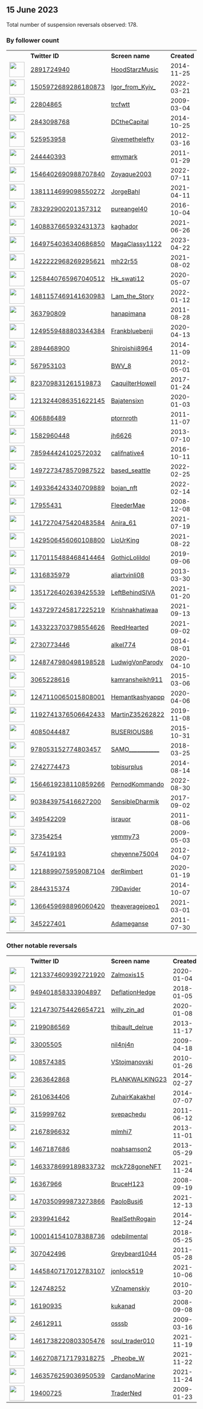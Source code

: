 
## 15 June 2023
Total number of suspension reversals observed: 178.

### By follower count
<table><tr><th></th><th align="left">Twitter ID</th><th align="left">Screen name</th>
<th align="left">Created</th><th align="left">Status</th><th align="left">Suspended</th><th align="left">Followers</th>
<tr><td><a href="https://pbs.twimg.com/profile_images/1659975334735892480/-g97nx0K_normal.jpg"><img src="https://pbs.twimg.com/profile_images/1659975334735892480/-g97nx0K_normal.jpg" width="40px" height="40px" align="center"/></a></td><td><a href="https://twitter.com/intent/user?user_id=2891724940">2891724940</a></td><td><a href="https://twitter.com/HoodStarzMusic">HoodStarzMusic</a></td><td>2014-11-25</td><td align="center"></td><td></td><td>69826</td></tr>
<tr><td><a href="https://pbs.twimg.com/profile_images/1568370331596853255/qycHkIqY_normal.jpg"><img src="https://pbs.twimg.com/profile_images/1568370331596853255/qycHkIqY_normal.jpg" width="40px" height="40px" align="center"/></a></td><td><a href="https://twitter.com/intent/user?user_id=1505972689286180873">1505972689286180873</a></td><td><a href="https://twitter.com/Igor_from_Kyiv_">Igor_from_Kyiv_</a></td><td>2022-03-21</td><td align="center"></td><td>2023-03-08</td><td>29928</td></tr>
<tr><td><a href="https://pbs.twimg.com/profile_images/1115395639691628545/JcavRTPB_normal.jpg"><img src="https://pbs.twimg.com/profile_images/1115395639691628545/JcavRTPB_normal.jpg" width="40px" height="40px" align="center"/></a></td><td><a href="https://twitter.com/intent/user?user_id=22804865">22804865</a></td><td><a href="https://twitter.com/trcfwtt">trcfwtt</a></td><td>2009-03-04</td><td align="center"></td><td>2022-11-09</td><td>20622</td></tr>
<tr><td><a href="https://pbs.twimg.com/profile_images/1671758050334752768/jCbeu4k7_normal.jpg"><img src="https://pbs.twimg.com/profile_images/1671758050334752768/jCbeu4k7_normal.jpg" width="40px" height="40px" align="center"/></a></td><td><a href="https://twitter.com/intent/user?user_id=2843098768">2843098768</a></td><td><a href="https://twitter.com/DCtheCapital">DCtheCapital</a></td><td>2014-10-25</td><td align="center"></td><td></td><td>10167</td></tr>
<tr><td><a href="https://pbs.twimg.com/profile_images/1660466784204472320/NYhwnryi_normal.jpg"><img src="https://pbs.twimg.com/profile_images/1660466784204472320/NYhwnryi_normal.jpg" width="40px" height="40px" align="center"/></a></td><td><a href="https://twitter.com/intent/user?user_id=525953958">525953958</a></td><td><a href="https://twitter.com/Givemethelefty">Givemethelefty</a></td><td>2012-03-16</td><td align="center"></td><td>2023-05-23</td><td>9520</td></tr>
<tr><td><a href="https://pbs.twimg.com/profile_images/1666200956755664919/gCbdiBbw_normal.jpg"><img src="https://pbs.twimg.com/profile_images/1666200956755664919/gCbdiBbw_normal.jpg" width="40px" height="40px" align="center"/></a></td><td><a href="https://twitter.com/intent/user?user_id=244440393">244440393</a></td><td><a href="https://twitter.com/emymark">emymark</a></td><td>2011-01-29</td><td align="center"></td><td>2023-05-31</td><td>8539</td></tr>
<tr><td><a href="https://pbs.twimg.com/profile_images/1546403257123328001/IFi2Ys8o_normal.jpg"><img src="https://pbs.twimg.com/profile_images/1546403257123328001/IFi2Ys8o_normal.jpg" width="40px" height="40px" align="center"/></a></td><td><a href="https://twitter.com/intent/user?user_id=1546402690988707840">1546402690988707840</a></td><td><a href="https://twitter.com/Zoyaque2003">Zoyaque2003</a></td><td>2022-07-11</td><td align="center"></td><td>2023-01-29</td><td>7646</td></tr>
<tr><td><a href="https://pbs.twimg.com/profile_images/1381285287515582466/mmqyqlft_normal.jpg"><img src="https://pbs.twimg.com/profile_images/1381285287515582466/mmqyqlft_normal.jpg" width="40px" height="40px" align="center"/></a></td><td><a href="https://twitter.com/intent/user?user_id=1381114699098550272">1381114699098550272</a></td><td><a href="https://twitter.com/JorgeBahl">JorgeBahl</a></td><td>2021-04-11</td><td align="center"></td><td></td><td>7351</td></tr>
<tr><td><a href="https://pbs.twimg.com/profile_images/1674045040811712512/Y-2K-t12_normal.jpg"><img src="https://pbs.twimg.com/profile_images/1674045040811712512/Y-2K-t12_normal.jpg" width="40px" height="40px" align="center"/></a></td><td><a href="https://twitter.com/intent/user?user_id=783292900201357312">783292900201357312</a></td><td><a href="https://twitter.com/pureangel40">pureangel40</a></td><td>2016-10-04</td><td align="center"></td><td>2022-08-03</td><td>7296</td></tr>
<tr><td><a href="https://pbs.twimg.com/profile_images/1435675718734782464/fRuipkh0_normal.jpg"><img src="https://pbs.twimg.com/profile_images/1435675718734782464/fRuipkh0_normal.jpg" width="40px" height="40px" align="center"/></a></td><td><a href="https://twitter.com/intent/user?user_id=1408837665932431373">1408837665932431373</a></td><td><a href="https://twitter.com/kaghador">kaghador</a></td><td>2021-06-26</td><td align="center"></td><td></td><td>5768</td></tr>
<tr><td><a href="https://pbs.twimg.com/profile_images/1649754996555284480/2ZmDHVwX_normal.jpg"><img src="https://pbs.twimg.com/profile_images/1649754996555284480/2ZmDHVwX_normal.jpg" width="40px" height="40px" align="center"/></a></td><td><a href="https://twitter.com/intent/user?user_id=1649754036340686850">1649754036340686850</a></td><td><a href="https://twitter.com/MagaClassy1122">MagaClassy1122</a></td><td>2023-04-22</td><td align="center"></td><td>2023-06-03</td><td>5683</td></tr>
<tr><td><a href="https://pbs.twimg.com/profile_images/1612934163186720768/aRsPNG2t_normal.jpg"><img src="https://pbs.twimg.com/profile_images/1612934163186720768/aRsPNG2t_normal.jpg" width="40px" height="40px" align="center"/></a></td><td><a href="https://twitter.com/intent/user?user_id=1422222968269295621">1422222968269295621</a></td><td><a href="https://twitter.com/mh22r55">mh22r55</a></td><td>2021-08-02</td><td align="center"></td><td>2023-02-06</td><td>5612</td></tr>
<tr><td><a href="https://pbs.twimg.com/profile_images/1666917886890237953/pcYFvlK5_normal.jpg"><img src="https://pbs.twimg.com/profile_images/1666917886890237953/pcYFvlK5_normal.jpg" width="40px" height="40px" align="center"/></a></td><td><a href="https://twitter.com/intent/user?user_id=1258440765967040512">1258440765967040512</a></td><td><a href="https://twitter.com/Hk_swati12">Hk_swati12</a></td><td>2020-05-07</td><td align="center"></td><td>2022-09-01</td><td>5288</td></tr>
<tr><td><a href="https://pbs.twimg.com/profile_images/1600496781045170180/glhcw3W1_normal.jpg"><img src="https://pbs.twimg.com/profile_images/1600496781045170180/glhcw3W1_normal.jpg" width="40px" height="40px" align="center"/></a></td><td><a href="https://twitter.com/intent/user?user_id=1481157469141630983">1481157469141630983</a></td><td><a href="https://twitter.com/I_am_the_Story">I_am_the_Story</a></td><td>2022-01-12</td><td align="center"></td><td>2023-06-08</td><td>5073</td></tr>
<tr><td><a href="https://pbs.twimg.com/profile_images/1646133680119898112/3LHqie_x_normal.jpg"><img src="https://pbs.twimg.com/profile_images/1646133680119898112/3LHqie_x_normal.jpg" width="40px" height="40px" align="center"/></a></td><td><a href="https://twitter.com/intent/user?user_id=363790809">363790809</a></td><td><a href="https://twitter.com/hanapimana">hanapimana</a></td><td>2011-08-28</td><td align="center"></td><td>2023-05-28</td><td>4847</td></tr>
<tr><td><a href="https://pbs.twimg.com/profile_images/1661396827860529153/OTiX6Kcv_normal.jpg"><img src="https://pbs.twimg.com/profile_images/1661396827860529153/OTiX6Kcv_normal.jpg" width="40px" height="40px" align="center"/></a></td><td><a href="https://twitter.com/intent/user?user_id=1249559488803344384">1249559488803344384</a></td><td><a href="https://twitter.com/Frankbluebenji">Frankbluebenji</a></td><td>2020-04-13</td><td align="center"></td><td>2023-06-06</td><td>4846</td></tr>
<tr><td><a href="https://pbs.twimg.com/profile_images/1562020019847905281/XBavhMkx_normal.jpg"><img src="https://pbs.twimg.com/profile_images/1562020019847905281/XBavhMkx_normal.jpg" width="40px" height="40px" align="center"/></a></td><td><a href="https://twitter.com/intent/user?user_id=2894468900">2894468900</a></td><td><a href="https://twitter.com/Shiroishii8964">Shiroishii8964</a></td><td>2014-11-09</td><td align="center"></td><td>2023-06-02</td><td>4125</td></tr>
<tr><td><a href="https://pbs.twimg.com/profile_images/1553298790060277760/xulO66kS_normal.jpg"><img src="https://pbs.twimg.com/profile_images/1553298790060277760/xulO66kS_normal.jpg" width="40px" height="40px" align="center"/></a></td><td><a href="https://twitter.com/intent/user?user_id=567953103">567953103</a></td><td><a href="https://twitter.com/BWV_8">BWV_8</a></td><td>2012-05-01</td><td align="center"></td><td>2023-06-12</td><td>3684</td></tr>
<tr><td><a href="https://pbs.twimg.com/profile_images/1167932013921198083/YfPvcUyq_normal.jpg"><img src="https://pbs.twimg.com/profile_images/1167932013921198083/YfPvcUyq_normal.jpg" width="40px" height="40px" align="center"/></a></td><td><a href="https://twitter.com/intent/user?user_id=823709831261519873">823709831261519873</a></td><td><a href="https://twitter.com/CaquilterHowell">CaquilterHowell</a></td><td>2017-01-24</td><td align="center"></td><td>2022-10-29</td><td>3295</td></tr>
<tr><td><a href="https://pbs.twimg.com/profile_images/1633241743079403525/LRqTUG4n_normal.jpg"><img src="https://pbs.twimg.com/profile_images/1633241743079403525/LRqTUG4n_normal.jpg" width="40px" height="40px" align="center"/></a></td><td><a href="https://twitter.com/intent/user?user_id=1213244086351622145">1213244086351622145</a></td><td><a href="https://twitter.com/Bajatensixn">Bajatensixn</a></td><td>2020-01-03</td><td align="center"></td><td>2023-06-06</td><td>3107</td></tr>
<tr><td><a href="https://pbs.twimg.com/profile_images/1135631449816805376/B9-OLQt9_normal.jpg"><img src="https://pbs.twimg.com/profile_images/1135631449816805376/B9-OLQt9_normal.jpg" width="40px" height="40px" align="center"/></a></td><td><a href="https://twitter.com/intent/user?user_id=406886489">406886489</a></td><td><a href="https://twitter.com/ptornroth">ptornroth</a></td><td>2011-11-07</td><td align="center"></td><td>2023-05-27</td><td>2876</td></tr>
<tr><td><a href="https://pbs.twimg.com/profile_images/378800000834406914/572e76b97f89628476526277280b786b_normal.jpeg"><img src="https://pbs.twimg.com/profile_images/378800000834406914/572e76b97f89628476526277280b786b_normal.jpeg" width="40px" height="40px" align="center"/></a></td><td><a href="https://twitter.com/intent/user?user_id=1582960448">1582960448</a></td><td><a href="https://twitter.com/jh6626">jh6626</a></td><td>2013-07-10</td><td align="center"></td><td></td><td>2740</td></tr>
<tr><td><a href="https://pbs.twimg.com/profile_images/1068264087069450241/qSW213qC_normal.jpg"><img src="https://pbs.twimg.com/profile_images/1068264087069450241/qSW213qC_normal.jpg" width="40px" height="40px" align="center"/></a></td><td><a href="https://twitter.com/intent/user?user_id=785944424102572032">785944424102572032</a></td><td><a href="https://twitter.com/califnative4">califnative4</a></td><td>2016-10-11</td><td align="center"></td><td>2022-10-29</td><td>2466</td></tr>
<tr><td><a href="https://pbs.twimg.com/profile_images/1674960219573723136/B85AaKJ9_normal.jpg"><img src="https://pbs.twimg.com/profile_images/1674960219573723136/B85AaKJ9_normal.jpg" width="40px" height="40px" align="center"/></a></td><td><a href="https://twitter.com/intent/user?user_id=1497273478570987522">1497273478570987522</a></td><td><a href="https://twitter.com/based_seattle">based_seattle</a></td><td>2022-02-25</td><td align="center"></td><td>2023-05-01</td><td>2273</td></tr>
<tr><td><a href="https://pbs.twimg.com/profile_images/1653529803331366912/F9Y57USX_normal.jpg"><img src="https://pbs.twimg.com/profile_images/1653529803331366912/F9Y57USX_normal.jpg" width="40px" height="40px" align="center"/></a></td><td><a href="https://twitter.com/intent/user?user_id=1493364243340709889">1493364243340709889</a></td><td><a href="https://twitter.com/bojan_nft">bojan_nft</a></td><td>2022-02-14</td><td align="center"></td><td>2023-06-02</td><td>2266</td></tr>
<tr><td><a href="https://pbs.twimg.com/profile_images/722922152920555520/P8Fvi-q8_normal.jpg"><img src="https://pbs.twimg.com/profile_images/722922152920555520/P8Fvi-q8_normal.jpg" width="40px" height="40px" align="center"/></a></td><td><a href="https://twitter.com/intent/user?user_id=17955431">17955431</a></td><td><a href="https://twitter.com/FleederMae">FleederMae</a></td><td>2008-12-08</td><td align="center"></td><td></td><td>1990</td></tr>
<tr><td><a href="https://pbs.twimg.com/profile_images/1616677000516706309/_EuTXpNm_normal.jpg"><img src="https://pbs.twimg.com/profile_images/1616677000516706309/_EuTXpNm_normal.jpg" width="40px" height="40px" align="center"/></a></td><td><a href="https://twitter.com/intent/user?user_id=1417270475420483584">1417270475420483584</a></td><td><a href="https://twitter.com/Anira_61">Anira_61</a></td><td>2021-07-19</td><td align="center"></td><td>2023-06-06</td><td>1649</td></tr>
<tr><td><a href="https://pbs.twimg.com/profile_images/1429510009407352832/mC33CKwK_normal.jpg"><img src="https://pbs.twimg.com/profile_images/1429510009407352832/mC33CKwK_normal.jpg" width="40px" height="40px" align="center"/></a></td><td><a href="https://twitter.com/intent/user?user_id=1429506456060108800">1429506456060108800</a></td><td><a href="https://twitter.com/LioUrKing">LioUrKing</a></td><td>2021-08-22</td><td align="center">🚫</td><td>2023-06-14</td><td>1353</td></tr>
<tr><td><a href="https://pbs.twimg.com/profile_images/1170115638955827207/ELy2uxlD_normal.jpg"><img src="https://pbs.twimg.com/profile_images/1170115638955827207/ELy2uxlD_normal.jpg" width="40px" height="40px" align="center"/></a></td><td><a href="https://twitter.com/intent/user?user_id=1170115488468414464">1170115488468414464</a></td><td><a href="https://twitter.com/GothicLoliIdol">GothicLoliIdol</a></td><td>2019-09-06</td><td align="center"></td><td>2023-06-06</td><td>1292</td></tr>
<tr><td><a href="https://pbs.twimg.com/profile_images/1412448209629331467/as_dav-G_normal.jpg"><img src="https://pbs.twimg.com/profile_images/1412448209629331467/as_dav-G_normal.jpg" width="40px" height="40px" align="center"/></a></td><td><a href="https://twitter.com/intent/user?user_id=1316835979">1316835979</a></td><td><a href="https://twitter.com/aliartvinli08">aliartvinli08</a></td><td>2013-03-30</td><td align="center"></td><td>2022-06-12</td><td>1288</td></tr>
<tr><td><a href="https://pbs.twimg.com/profile_images/1462510683216654342/RneRV_kk_normal.jpg"><img src="https://pbs.twimg.com/profile_images/1462510683216654342/RneRV_kk_normal.jpg" width="40px" height="40px" align="center"/></a></td><td><a href="https://twitter.com/intent/user?user_id=1351726402639425539">1351726402639425539</a></td><td><a href="https://twitter.com/LeftBehindSIVA">LeftBehindSIVA</a></td><td>2021-01-20</td><td align="center"></td><td>2022-10-19</td><td>1277</td></tr>
<tr><td><a href="https://pbs.twimg.com/profile_images/1499632365911490560/BfXVyz8F_normal.jpg"><img src="https://pbs.twimg.com/profile_images/1499632365911490560/BfXVyz8F_normal.jpg" width="40px" height="40px" align="center"/></a></td><td><a href="https://twitter.com/intent/user?user_id=1437297245817225219">1437297245817225219</a></td><td><a href="https://twitter.com/Krishnakhatiwaa">Krishnakhatiwaa</a></td><td>2021-09-13</td><td align="center"></td><td>2023-04-08</td><td>1198</td></tr>
<tr><td><a href="https://pbs.twimg.com/profile_images/1673957427019124737/BWEyuC-__normal.jpg"><img src="https://pbs.twimg.com/profile_images/1673957427019124737/BWEyuC-__normal.jpg" width="40px" height="40px" align="center"/></a></td><td><a href="https://twitter.com/intent/user?user_id=1433223703798554626">1433223703798554626</a></td><td><a href="https://twitter.com/ReedHearted">ReedHearted</a></td><td>2021-09-02</td><td align="center"></td><td>2023-06-14</td><td>1193</td></tr>
<tr><td><a href="https://pbs.twimg.com/profile_images/1479730252800827394/6quovP2h_normal.jpg"><img src="https://pbs.twimg.com/profile_images/1479730252800827394/6quovP2h_normal.jpg" width="40px" height="40px" align="center"/></a></td><td><a href="https://twitter.com/intent/user?user_id=2730773446">2730773446</a></td><td><a href="https://twitter.com/alkel774">alkel774</a></td><td>2014-08-01</td><td align="center"></td><td>2023-05-28</td><td>1122</td></tr>
<tr><td><a href="https://pbs.twimg.com/profile_images/1384552884738482185/zxtl9gek_normal.png"><img src="https://pbs.twimg.com/profile_images/1384552884738482185/zxtl9gek_normal.png" width="40px" height="40px" align="center"/></a></td><td><a href="https://twitter.com/intent/user?user_id=1248747980498198528">1248747980498198528</a></td><td><a href="https://twitter.com/LudwigVonParody">LudwigVonParody</a></td><td>2020-04-10</td><td align="center"></td><td></td><td>992</td></tr>
<tr><td><a href="https://pbs.twimg.com/profile_images/1664282188240793607/Klr3EhyS_normal.jpg"><img src="https://pbs.twimg.com/profile_images/1664282188240793607/Klr3EhyS_normal.jpg" width="40px" height="40px" align="center"/></a></td><td><a href="https://twitter.com/intent/user?user_id=3065228616">3065228616</a></td><td><a href="https://twitter.com/kamransheikh911">kamransheikh911</a></td><td>2015-03-06</td><td align="center"></td><td>2023-05-28</td><td>983</td></tr>
<tr><td><a href="https://pbs.twimg.com/profile_images/1632038786715754498/wmtWCXth_normal.jpg"><img src="https://pbs.twimg.com/profile_images/1632038786715754498/wmtWCXth_normal.jpg" width="40px" height="40px" align="center"/></a></td><td><a href="https://twitter.com/intent/user?user_id=1247110065015808001">1247110065015808001</a></td><td><a href="https://twitter.com/Hemantkashyappp">Hemantkashyappp</a></td><td>2020-04-06</td><td align="center"></td><td>2023-05-12</td><td>935</td></tr>
<tr><td><a href="https://pbs.twimg.com/profile_images/1570674192172851200/hb_iRUDH_normal.jpg"><img src="https://pbs.twimg.com/profile_images/1570674192172851200/hb_iRUDH_normal.jpg" width="40px" height="40px" align="center"/></a></td><td><a href="https://twitter.com/intent/user?user_id=1192741376506642433">1192741376506642433</a></td><td><a href="https://twitter.com/MartinZ35262822">MartinZ35262822</a></td><td>2019-11-08</td><td align="center"></td><td>2023-05-18</td><td>904</td></tr>
<tr><td><a href="https://pbs.twimg.com/profile_images/1384382749923057666/8Qz-butH_normal.jpg"><img src="https://pbs.twimg.com/profile_images/1384382749923057666/8Qz-butH_normal.jpg" width="40px" height="40px" align="center"/></a></td><td><a href="https://twitter.com/intent/user?user_id=4085044487">4085044487</a></td><td><a href="https://twitter.com/RUSERIOUS86">RUSERIOUS86</a></td><td>2015-10-31</td><td align="center"></td><td></td><td>842</td></tr>
<tr><td><a href="https://pbs.twimg.com/profile_images/1667084838153732097/X_WMAyLA_normal.jpg"><img src="https://pbs.twimg.com/profile_images/1667084838153732097/X_WMAyLA_normal.jpg" width="40px" height="40px" align="center"/></a></td><td><a href="https://twitter.com/intent/user?user_id=978053152774803457">978053152774803457</a></td><td><a href="https://twitter.com/SAMO___________">SAMO___________</a></td><td>2018-03-25</td><td align="center"></td><td>2022-07-21</td><td>736</td></tr>
<tr><td><a href="https://pbs.twimg.com/profile_images/1666749624575565825/9jxGVc5I_normal.jpg"><img src="https://pbs.twimg.com/profile_images/1666749624575565825/9jxGVc5I_normal.jpg" width="40px" height="40px" align="center"/></a></td><td><a href="https://twitter.com/intent/user?user_id=2742774473">2742774473</a></td><td><a href="https://twitter.com/tobisurplus">tobisurplus</a></td><td>2014-08-14</td><td align="center"></td><td></td><td>726</td></tr>
<tr><td><a href="https://pbs.twimg.com/profile_images/1605550217583120384/JTzxyPoY_normal.jpg"><img src="https://pbs.twimg.com/profile_images/1605550217583120384/JTzxyPoY_normal.jpg" width="40px" height="40px" align="center"/></a></td><td><a href="https://twitter.com/intent/user?user_id=1564619238110859266">1564619238110859266</a></td><td><a href="https://twitter.com/PernodKommando">PernodKommando</a></td><td>2022-08-30</td><td align="center"></td><td>2022-12-26</td><td>679</td></tr>
<tr><td><a href="https://pbs.twimg.com/profile_images/1438742383244492803/G1yR4_dV_normal.jpg"><img src="https://pbs.twimg.com/profile_images/1438742383244492803/G1yR4_dV_normal.jpg" width="40px" height="40px" align="center"/></a></td><td><a href="https://twitter.com/intent/user?user_id=903843975416627200">903843975416627200</a></td><td><a href="https://twitter.com/SensibleDharmik">SensibleDharmik</a></td><td>2017-09-02</td><td align="center"></td><td>2022-06-17</td><td>625</td></tr>
<tr><td><a href="https://pbs.twimg.com/profile_images/1631385547859013632/MOySVCQH_normal.jpg"><img src="https://pbs.twimg.com/profile_images/1631385547859013632/MOySVCQH_normal.jpg" width="40px" height="40px" align="center"/></a></td><td><a href="https://twitter.com/intent/user?user_id=349542209">349542209</a></td><td><a href="https://twitter.com/israuor">israuor</a></td><td>2011-08-06</td><td align="center"></td><td>2023-06-04</td><td>546</td></tr>
<tr><td><a href="https://pbs.twimg.com/profile_images/826221114997219329/5OfmP4Vj_normal.jpg"><img src="https://pbs.twimg.com/profile_images/826221114997219329/5OfmP4Vj_normal.jpg" width="40px" height="40px" align="center"/></a></td><td><a href="https://twitter.com/intent/user?user_id=37354254">37354254</a></td><td><a href="https://twitter.com/yemmy73">yemmy73</a></td><td>2009-05-03</td><td align="center"></td><td>2023-04-21</td><td>519</td></tr>
<tr><td><a href="https://pbs.twimg.com/profile_images/1663937205843251204/y_QM-Y10_normal.jpg"><img src="https://pbs.twimg.com/profile_images/1663937205843251204/y_QM-Y10_normal.jpg" width="40px" height="40px" align="center"/></a></td><td><a href="https://twitter.com/intent/user?user_id=547419193">547419193</a></td><td><a href="https://twitter.com/cheyenne75004">cheyenne75004</a></td><td>2012-04-07</td><td align="center">🚫</td><td>2023-06-05</td><td>502</td></tr>
<tr><td><a href="https://pbs.twimg.com/profile_images/1381498732005449732/rdFMb0Pr_normal.jpg"><img src="https://pbs.twimg.com/profile_images/1381498732005449732/rdFMb0Pr_normal.jpg" width="40px" height="40px" align="center"/></a></td><td><a href="https://twitter.com/intent/user?user_id=1218899075959087104">1218899075959087104</a></td><td><a href="https://twitter.com/derRimbert">derRimbert</a></td><td>2020-01-19</td><td align="center"></td><td></td><td>478</td></tr>
<tr><td><a href="https://pbs.twimg.com/profile_images/1427810284371124225/0eC_7Qw5_normal.jpg"><img src="https://pbs.twimg.com/profile_images/1427810284371124225/0eC_7Qw5_normal.jpg" width="40px" height="40px" align="center"/></a></td><td><a href="https://twitter.com/intent/user?user_id=2844315374">2844315374</a></td><td><a href="https://twitter.com/79Davider">79Davider</a></td><td>2014-10-07</td><td align="center"></td><td>2022-04-08</td><td>474</td></tr>
<tr><td><a href="https://pbs.twimg.com/profile_images/1546663766582083584/8yDNk781_normal.jpg"><img src="https://pbs.twimg.com/profile_images/1546663766582083584/8yDNk781_normal.jpg" width="40px" height="40px" align="center"/></a></td><td><a href="https://twitter.com/intent/user?user_id=1366459698896060420">1366459698896060420</a></td><td><a href="https://twitter.com/theaveragejoeo1">theaveragejoeo1</a></td><td>2021-03-01</td><td align="center"></td><td>2023-06-01</td><td>469</td></tr>
<tr><td><a href="https://pbs.twimg.com/profile_images/1349980016658944000/TC_lSTXn_normal.jpg"><img src="https://pbs.twimg.com/profile_images/1349980016658944000/TC_lSTXn_normal.jpg" width="40px" height="40px" align="center"/></a></td><td><a href="https://twitter.com/intent/user?user_id=345227401">345227401</a></td><td><a href="https://twitter.com/Adameganse">Adameganse</a></td><td>2011-07-30</td><td align="center"></td><td>2023-06-12</td><td>465</td></tr>
</table>

### Other notable reversals
<table><tr><th></th><th align="left">Twitter ID</th><th align="left">Screen name</th>
<th align="left">Created</th><th align="left">Status</th><th align="left">Suspended</th><th align="left">Followers</th>
<tr><td><a href="https://pbs.twimg.com/profile_images/1512018210584997893/EyscJQE8_normal.jpg"><img src="https://pbs.twimg.com/profile_images/1512018210584997893/EyscJQE8_normal.jpg" width="40px" height="40px" align="center"/></a></td><td><a href="https://twitter.com/intent/user?user_id=1213374609392721920">1213374609392721920</a></td><td><a href="https://twitter.com/Zalmoxis15">Zalmoxis15</a></td><td>2020-01-04</td><td align="center"></td><td>2023-06-14</td><td>375</td></tr>
<tr><td><a href="https://pbs.twimg.com/profile_images/1545826848529072128/4CRYq-60_normal.jpg"><img src="https://pbs.twimg.com/profile_images/1545826848529072128/4CRYq-60_normal.jpg" width="40px" height="40px" align="center"/></a></td><td><a href="https://twitter.com/intent/user?user_id=949401858333904897">949401858333904897</a></td><td><a href="https://twitter.com/DeflationHedge">DeflationHedge</a></td><td>2018-01-05</td><td align="center"></td><td>2022-12-25</td><td>255</td></tr>
<tr><td><a href="https://pbs.twimg.com/profile_images/1531682074201141249/ZPFT9P81_normal.jpg"><img src="https://pbs.twimg.com/profile_images/1531682074201141249/ZPFT9P81_normal.jpg" width="40px" height="40px" align="center"/></a></td><td><a href="https://twitter.com/intent/user?user_id=1214730754426654721">1214730754426654721</a></td><td><a href="https://twitter.com/willy_zin_ad">willy_zin_ad</a></td><td>2020-01-08</td><td align="center"></td><td>2023-06-07</td><td>165</td></tr>
<tr><td><a href="https://abs.twimg.com/sticky/default_profile_images/default_profile_normal.png"><img src="https://abs.twimg.com/sticky/default_profile_images/default_profile_normal.png" width="40px" height="40px" align="center"/></a></td><td><a href="https://twitter.com/intent/user?user_id=2199086569">2199086569</a></td><td><a href="https://twitter.com/thibault_delrue">thibault_delrue</a></td><td>2013-11-17</td><td align="center"></td><td>2023-06-04</td><td>91</td></tr>
<tr><td><a href="https://pbs.twimg.com/profile_images/1639451744420741120/TpsYhUQr_normal.png"><img src="https://pbs.twimg.com/profile_images/1639451744420741120/TpsYhUQr_normal.png" width="40px" height="40px" align="center"/></a></td><td><a href="https://twitter.com/intent/user?user_id=33005505">33005505</a></td><td><a href="https://twitter.com/nil4nj4n">nil4nj4n</a></td><td>2009-04-18</td><td align="center"></td><td>2023-03-27</td><td>127</td></tr>
<tr><td><a href="https://pbs.twimg.com/profile_images/984854010757828608/Wpz50kXT_normal.jpg"><img src="https://pbs.twimg.com/profile_images/984854010757828608/Wpz50kXT_normal.jpg" width="40px" height="40px" align="center"/></a></td><td><a href="https://twitter.com/intent/user?user_id=108574385">108574385</a></td><td><a href="https://twitter.com/VStojmanovski">VStojmanovski</a></td><td>2010-01-26</td><td align="center"></td><td>2023-05-28</td><td>13</td></tr>
<tr><td><a href="https://pbs.twimg.com/profile_images/1521963698599960576/ar9zchgJ_normal.jpg"><img src="https://pbs.twimg.com/profile_images/1521963698599960576/ar9zchgJ_normal.jpg" width="40px" height="40px" align="center"/></a></td><td><a href="https://twitter.com/intent/user?user_id=2363642868">2363642868</a></td><td><a href="https://twitter.com/PLANKWALKING23">PLANKWALKING23</a></td><td>2014-02-27</td><td align="center"></td><td>2023-06-05</td><td>123</td></tr>
<tr><td><a href="https://pbs.twimg.com/profile_images/859721095531941890/kFEiX8g7_normal.jpg"><img src="https://pbs.twimg.com/profile_images/859721095531941890/kFEiX8g7_normal.jpg" width="40px" height="40px" align="center"/></a></td><td><a href="https://twitter.com/intent/user?user_id=2610634406">2610634406</a></td><td><a href="https://twitter.com/ZuhairKakakhel">ZuhairKakakhel</a></td><td>2014-07-07</td><td align="center"></td><td>2023-05-28</td><td>84</td></tr>
<tr><td><a href="https://pbs.twimg.com/profile_images/1533952877940572161/kVOg6Uy4_normal.jpg"><img src="https://pbs.twimg.com/profile_images/1533952877940572161/kVOg6Uy4_normal.jpg" width="40px" height="40px" align="center"/></a></td><td><a href="https://twitter.com/intent/user?user_id=315999762">315999762</a></td><td><a href="https://twitter.com/svepachedu">svepachedu</a></td><td>2011-06-12</td><td align="center"></td><td>2023-05-28</td><td>163</td></tr>
<tr><td><a href="https://pbs.twimg.com/profile_images/1436205834678116357/VBSeORN4_normal.jpg"><img src="https://pbs.twimg.com/profile_images/1436205834678116357/VBSeORN4_normal.jpg" width="40px" height="40px" align="center"/></a></td><td><a href="https://twitter.com/intent/user?user_id=2167896632">2167896632</a></td><td><a href="https://twitter.com/mlmhi7">mlmhi7</a></td><td>2013-11-01</td><td align="center">🚫</td><td>2023-06-03</td><td>142</td></tr>
<tr><td><a href="https://pbs.twimg.com/profile_images/1672351648679620612/Klhg_eF3_normal.jpg"><img src="https://pbs.twimg.com/profile_images/1672351648679620612/Klhg_eF3_normal.jpg" width="40px" height="40px" align="center"/></a></td><td><a href="https://twitter.com/intent/user?user_id=1467187686">1467187686</a></td><td><a href="https://twitter.com/noahsamson2">noahsamson2</a></td><td>2013-05-29</td><td align="center">🔒</td><td>2023-05-18</td><td>454</td></tr>
<tr><td><a href="https://pbs.twimg.com/profile_images/1463379689850953729/mXjkXS4r_normal.jpg"><img src="https://pbs.twimg.com/profile_images/1463379689850953729/mXjkXS4r_normal.jpg" width="40px" height="40px" align="center"/></a></td><td><a href="https://twitter.com/intent/user?user_id=1463378699189833732">1463378699189833732</a></td><td><a href="https://twitter.com/mck728goneNFT">mck728goneNFT</a></td><td>2021-11-24</td><td align="center"></td><td>2023-02-07</td><td>63</td></tr>
<tr><td><a href="https://pbs.twimg.com/profile_images/1053037846703955968/V7BJo59d_normal.jpg"><img src="https://pbs.twimg.com/profile_images/1053037846703955968/V7BJo59d_normal.jpg" width="40px" height="40px" align="center"/></a></td><td><a href="https://twitter.com/intent/user?user_id=16367966">16367966</a></td><td><a href="https://twitter.com/BruceH123">BruceH123</a></td><td>2008-09-19</td><td align="center"></td><td>2023-06-04</td><td>400</td></tr>
<tr><td><a href="https://pbs.twimg.com/profile_images/1568937367091777536/sm1_nUlW_normal.jpg"><img src="https://pbs.twimg.com/profile_images/1568937367091777536/sm1_nUlW_normal.jpg" width="40px" height="40px" align="center"/></a></td><td><a href="https://twitter.com/intent/user?user_id=1470350999873273866">1470350999873273866</a></td><td><a href="https://twitter.com/PaoloBusi6">PaoloBusi6</a></td><td>2021-12-13</td><td align="center"></td><td>2022-12-08</td><td>75</td></tr>
<tr><td><a href="https://pbs.twimg.com/profile_images/1344501952923766786/Q6yZaUDp_normal.jpg"><img src="https://pbs.twimg.com/profile_images/1344501952923766786/Q6yZaUDp_normal.jpg" width="40px" height="40px" align="center"/></a></td><td><a href="https://twitter.com/intent/user?user_id=2939941642">2939941642</a></td><td><a href="https://twitter.com/RealSethRogain">RealSethRogain</a></td><td>2014-12-24</td><td align="center"></td><td>2023-06-06</td><td>183</td></tr>
<tr><td><a href="https://pbs.twimg.com/profile_images/1671582736203612160/IvvBX__9_normal.jpg"><img src="https://pbs.twimg.com/profile_images/1671582736203612160/IvvBX__9_normal.jpg" width="40px" height="40px" align="center"/></a></td><td><a href="https://twitter.com/intent/user?user_id=1000141541078388736">1000141541078388736</a></td><td><a href="https://twitter.com/odebilmental">odebilmental</a></td><td>2018-05-25</td><td align="center"></td><td>2023-06-06</td><td>100</td></tr>
<tr><td><a href="https://pbs.twimg.com/profile_images/1525860108298862592/kToMi_3D_normal.jpg"><img src="https://pbs.twimg.com/profile_images/1525860108298862592/kToMi_3D_normal.jpg" width="40px" height="40px" align="center"/></a></td><td><a href="https://twitter.com/intent/user?user_id=307042496">307042496</a></td><td><a href="https://twitter.com/Greybeard1044">Greybeard1044</a></td><td>2011-05-28</td><td align="center"></td><td>2023-04-02</td><td>23</td></tr>
<tr><td><a href="https://pbs.twimg.com/profile_images/1445840816425955328/qnLKb8gJ_normal.png"><img src="https://pbs.twimg.com/profile_images/1445840816425955328/qnLKb8gJ_normal.png" width="40px" height="40px" align="center"/></a></td><td><a href="https://twitter.com/intent/user?user_id=1445840717012783107">1445840717012783107</a></td><td><a href="https://twitter.com/jonlock519">jonlock519</a></td><td>2021-10-06</td><td align="center"></td><td>2022-12-15</td><td>4</td></tr>
<tr><td><a href="https://pbs.twimg.com/profile_images/3078544744/d3baa85188310d6456f65d9d9163794e_normal.jpeg"><img src="https://pbs.twimg.com/profile_images/3078544744/d3baa85188310d6456f65d9d9163794e_normal.jpeg" width="40px" height="40px" align="center"/></a></td><td><a href="https://twitter.com/intent/user?user_id=124748252">124748252</a></td><td><a href="https://twitter.com/VZnamenskiy">VZnamenskiy</a></td><td>2010-03-20</td><td align="center"></td><td>2023-02-03</td><td>199</td></tr>
<tr><td><a href="https://abs.twimg.com/sticky/default_profile_images/default_profile_normal.png"><img src="https://abs.twimg.com/sticky/default_profile_images/default_profile_normal.png" width="40px" height="40px" align="center"/></a></td><td><a href="https://twitter.com/intent/user?user_id=16190935">16190935</a></td><td><a href="https://twitter.com/kukanad">kukanad</a></td><td>2008-09-08</td><td align="center"></td><td>2023-02-28</td><td>9</td></tr>
<tr><td><a href="https://pbs.twimg.com/profile_images/546742228916654081/PQ5KxRqo_normal.jpeg"><img src="https://pbs.twimg.com/profile_images/546742228916654081/PQ5KxRqo_normal.jpeg" width="40px" height="40px" align="center"/></a></td><td><a href="https://twitter.com/intent/user?user_id=24612911">24612911</a></td><td><a href="https://twitter.com/osssb">osssb</a></td><td>2009-03-16</td><td align="center"></td><td>2023-01-01</td><td>60</td></tr>
<tr><td><a href="https://pbs.twimg.com/profile_images/1461739370491400211/M-ADZL-4_normal.jpg"><img src="https://pbs.twimg.com/profile_images/1461739370491400211/M-ADZL-4_normal.jpg" width="40px" height="40px" align="center"/></a></td><td><a href="https://twitter.com/intent/user?user_id=1461738220803305476">1461738220803305476</a></td><td><a href="https://twitter.com/soul_trader010">soul_trader010</a></td><td>2021-11-19</td><td align="center"></td><td>2023-04-04</td><td>27</td></tr>
<tr><td><a href="https://pbs.twimg.com/profile_images/1489309963008815110/i-LhmcP-_normal.jpg"><img src="https://pbs.twimg.com/profile_images/1489309963008815110/i-LhmcP-_normal.jpg" width="40px" height="40px" align="center"/></a></td><td><a href="https://twitter.com/intent/user?user_id=1462708717179318275">1462708717179318275</a></td><td><a href="https://twitter.com/_Pheobe_W">_Pheobe_W</a></td><td>2021-11-22</td><td align="center"></td><td>2023-02-03</td><td>20</td></tr>
<tr><td><a href="https://pbs.twimg.com/profile_images/1463576865311014913/9O7gJiaB_normal.jpg"><img src="https://pbs.twimg.com/profile_images/1463576865311014913/9O7gJiaB_normal.jpg" width="40px" height="40px" align="center"/></a></td><td><a href="https://twitter.com/intent/user?user_id=1463576259036950539">1463576259036950539</a></td><td><a href="https://twitter.com/CardanoMarine">CardanoMarine</a></td><td>2021-11-24</td><td align="center"></td><td>2023-02-06</td><td>21</td></tr>
<tr><td><a href="https://pbs.twimg.com/profile_images/1650497841855381508/9k3DwZ3c_normal.jpg"><img src="https://pbs.twimg.com/profile_images/1650497841855381508/9k3DwZ3c_normal.jpg" width="40px" height="40px" align="center"/></a></td><td><a href="https://twitter.com/intent/user?user_id=19400725">19400725</a></td><td><a href="https://twitter.com/TraderNed">TraderNed</a></td><td>2009-01-23</td><td align="center"></td><td>2023-05-16</td><td>404</td></tr>
</table>

